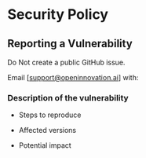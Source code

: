 # Security Policy

## Reporting a Vulnerability

Do Not create a public GitHub issue.

Email [support@openinnovation.ai] with:

### Description of the vulnerability

* Steps to reproduce

* Affected versions

* Potential impact
